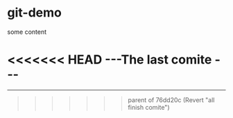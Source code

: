 # git-demo

some content


<<<<<<< HEAD
---The last comite ---
=======
_______________
>>>>>>> parent of 76dd20c (Revert "all finish comite")
